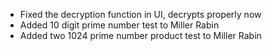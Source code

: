 - Fixed the decryption function in UI, decrypts properly now
- Added 10 digit prime number test to Miller Rabin
- Added two 1024 prime number product test to Miller Rabin